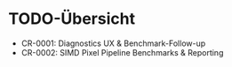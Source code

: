 # TODO-Übersicht
- CR-0001: Diagnostics UX & Benchmark-Follow-up
- CR-0002: SIMD Pixel Pipeline Benchmarks & Reporting
